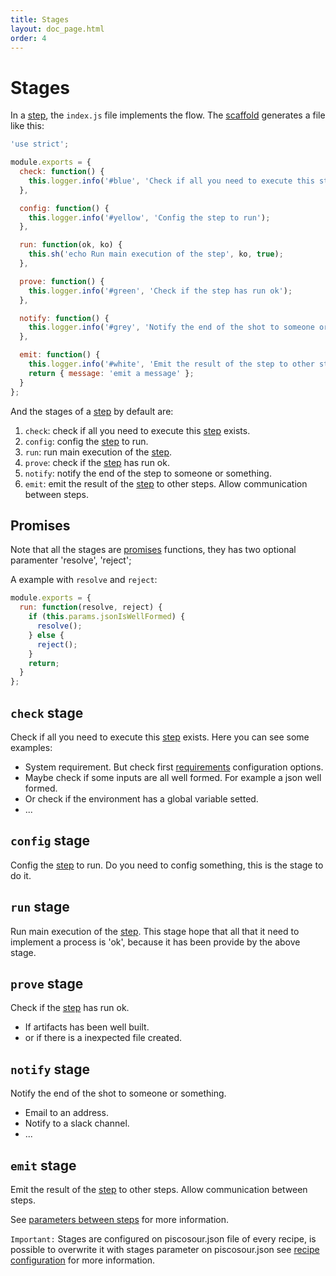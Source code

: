 ```yaml
---
title: Stages
layout: doc_page.html
order: 4
---
```


# Stages

In a [step](./02-steps.md), the `index.js` file implements the flow. The [scaffold](./02-steps.md#scaffold) generates a file like this:

```javascript
'use strict';

module.exports = {
  check: function() {
    this.logger.info('#blue', 'Check if all you need to execute this step exists');
  },

  config: function() {
    this.logger.info('#yellow', 'Config the step to run');
  },

  run: function(ok, ko) {
    this.sh('echo Run main execution of the step', ko, true);
  },

  prove: function() {
    this.logger.info('#green', 'Check if the step has run ok');
  },

  notify: function() {
    this.logger.info('#grey', 'Notify the end of the shot to someone or something');
  },

  emit: function() {
    this.logger.info('#white', 'Emit the result of the step to other steps. Allow communication between steps');
    return { message: 'emit a message' };
  }
};
```

And the stages of a [step](./02-steps.md) by default are:

1. `check`: check if all you need to execute this [step](./02-steps.md) exists.
1. `config`: config the [step](./02-steps.md) to run.
1. `run`: run main execution of the [step](./02-steps.md).
1. `prove`: check if the [step](./02-steps.md) has run ok.
1. `notify`: notify the end of the step to someone or something.
1. `emit`: emit the result of the [step](./02-steps.md) to other steps. Allow communication between steps.

## Promises

Note that all the stages are [promises](https://developer.mozilla.org/en-US/docs/Web/JavaScript/Reference/Global_Objects/Promise) functions, they has two optional paramenter 'resolve', 'reject';

A example with `resolve` and `reject`:

```javascript
module.exports = {
  run: function(resolve, reject) {
    if (this.params.jsonIsWellFormed) {
      resolve();
    } else {
      reject();
    }
    return;
  }
};
```

## `check` stage

Check if all you need to execute this [step](./02-steps.md) exists. Here you can see some examples:

- System requirement. But check first [requirements](./10-requirements.md) configuration options.
- Maybe check if some inputs are all well formed. For example a json well formed.
- Or check if the environment has a global variable setted.
- ...

## `config` stage

Config the [step](./02-steps.md) to run. Do you need to config something, this is the stage to do it.

## `run` stage

Run main execution of the [step](./02-steps.md). This stage hope that all that it need to implement a process is 'ok', because it has been provide by the above stage.

## `prove` stage

Check if the [step](./02-steps.md) has run ok.

- If artifacts has been well built.
- or if there is a inexpected file created.

## `notify` stage

Notify the end of the shot to someone or something.

- Email to an address.
- Notify to a slack channel.
- ...

## `emit` stage

Emit the result of the [step](./02-steps.md) to other steps. Allow communication between steps.

See [parameters between steps](./08-parametes_between_steps.md) for more information.

`Important:` Stages are configured on piscosour.json file of every recipe, is possible to overwrite it with stages parameter on piscosour.json see [recipe configuration](./11-configuration.md) for more information. 